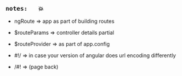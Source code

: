 ### <kbd>notes: &nbsp; :boom:</kbd>

- ngRoute         => app as part of building routes
- $routeParams    => controller details partial
- $routeProvider  => as part of app.config
- #!/              => in case your version of angular does url encoding differently
                     
- /#!              => (page back)
